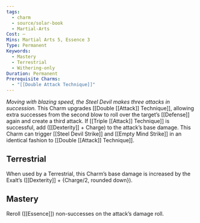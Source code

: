 ```yaml
---
tags:
  - charm
  - source/solar-book
  - Martial-Arts
Cost: —
Mins: Martial Arts 5, Essence 3
Type: Permanent
Keywords:
  - Mastery
  - Terrestrial
  - Withering-only
Duration: Permanent
Prerequisite Charms:
  - "[[Double Attack Technique]]"
---
```

*Moving with blazing speed, the Steel Devil makes three attacks in succession.*
This Charm upgrades [[Double [[Attack]] Technique]], allowing extra successes from the second blow to roll over the target’s [[Defense]] again and create a third attack. If [[Triple [[Attack]] Technique]] is successful, add ([[Dexterity]] + Charge) to the attack’s base damage. This Charm can trigger [[Steel Devil Strike]] and [[Empty Mind Strike]] in an identical fashion to [[Double [[Attack]] Technique]]. 
## Terrestrial
When used by a Terrestrial, this Charm’s base damage is increased by the Exalt’s ([[Dexterity]] + {Charge/2, rounded down}). 
## Mastery
Reroll ([[Essence]]) non-successes on the attack’s damage roll.